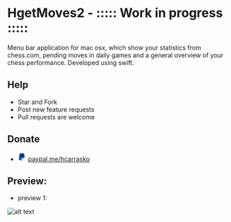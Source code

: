 # HgetMoves2    - ::::: Work in progress :::::

Menu bar application for mac osx, which show your statistics from chess.com, pending moves in daily games and a general overview of your chess performance. Developed using swift.

## Help
- Star and Fork
- Post new feature requests
- Pull requests are welcome

## Donate
- [![Paypal](https://github.com/kmikiy/SpotMenu/blob/master/Donation/pp.png?raw=true)](http://paypal.me/hcarrasko) [paypal.me/hcarrasko](https://paypal.me/hcarrasko) 

## Preview:
- preview 1:

![alt text](http://hcarrasco.cl/apps/hgetmoves2/prev-1.png)
